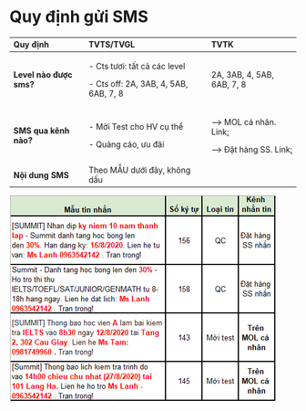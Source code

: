 # Quy định gửi SMS

<table>
  <thead>
    <tr>
      <th style="text-align:left">Quy &#x111;&#x1ECB;nh</th>
      <th style="text-align:left">TVTS/TVGL</th>
      <th style="text-align:left">TVTK</th>
    </tr>
  </thead>
  <tbody>
    <tr>
      <td style="text-align:left"><b>Level n&#xE0;o &#x111;&#x1B0;&#x1EE3;c sms?</b>
      </td>
      <td style="text-align:left">
        <p>- Cts t&#x1B0;&#x1A1;i: t&#x1EA5;t c&#x1EA3; c&#xE1;c level</p>
        <p>- Cts off: 2A, 3AB, 4, 5AB, 6AB, 7, 8</p>
      </td>
      <td style="text-align:left">2A, 3AB, 4, 5AB, 6AB, 7, 8</td>
    </tr>
    <tr>
      <td style="text-align:left"><b>SMS qua k&#xEA;nh n&#xE0;o?</b>
      </td>
      <td style="text-align:left">
        <p>- M&#x1EDD;i Test cho HV c&#x1EE5; th&#x1EC3;</p>
        <p>- Qu&#x1EA3;ng c&#xE1;o, &#x1B0;u &#x111;&#xE3;i</p>
      </td>
      <td style="text-align:left">
        <p>--&gt; MOL c&#xE1; nh&#xE2;n. Link<a href="https://docs.google.com/document/d/1lZ48KUsGVpNPL0ud2e-PCrfUZzHrTioO8utCSArjh6c/edit">:</a>
        </p>
        <p>--&gt; &#x110;&#x1EB7;t h&#xE0;ng SS. Link<a href="https://docs.google.com/spreadsheets/d/1kbZHSL1R3-s6mI1M8unuHVLpBv1aAXTmx72_7kK3g40/edit?ts=5f6d9f7d#gid=2038238363">:</a>
        </p>
      </td>
    </tr>
    <tr>
      <td style="text-align:left"><b>N&#x1ED9;i dung SMS</b>
      </td>
      <td style="text-align:left">Theo M&#x1EAA;U d&#x1B0;&#x1EDB;i &#x111;&#xE2;y, kh&#xF4;ng d&#x1EA5;u</td>
      <td
      style="text-align:left"></td>
    </tr>
  </tbody>
</table>

![M&#x1EAA;U SMS](../../../.gitbook/assets/3%20%289%29.png)

